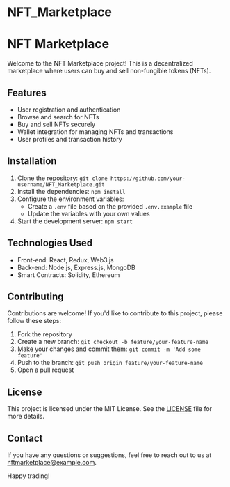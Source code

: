 # NFT_Marketplace
# NFT Marketplace

Welcome to the NFT Marketplace project! This is a decentralized marketplace where users can buy and sell non-fungible tokens (NFTs). 

## Features

- User registration and authentication
- Browse and search for NFTs
- Buy and sell NFTs securely
- Wallet integration for managing NFTs and transactions
- User profiles and transaction history

## Installation

1. Clone the repository: `git clone https://github.com/your-username/NFT_Marketplace.git`
2. Install the dependencies: `npm install`
3. Configure the environment variables: 
    - Create a `.env` file based on the provided `.env.example` file
    - Update the variables with your own values
4. Start the development server: `npm start`

## Technologies Used

- Front-end: React, Redux, Web3.js
- Back-end: Node.js, Express.js, MongoDB
- Smart Contracts: Solidity, Ethereum

## Contributing

Contributions are welcome! If you'd like to contribute to this project, please follow these steps:

1. Fork the repository
2. Create a new branch: `git checkout -b feature/your-feature-name`
3. Make your changes and commit them: `git commit -m 'Add some feature'`
4. Push to the branch: `git push origin feature/your-feature-name`
5. Open a pull request

## License

This project is licensed under the MIT License. See the [LICENSE](LICENSE) file for more details.

## Contact

If you have any questions or suggestions, feel free to reach out to us at nftmarketplace@example.com.

Happy trading!